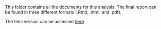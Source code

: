 This folder contains all the documents for this analysis. The final report can be found in three different formats (.Rmd, .html, and .pdf).

The html version can be assessed [here](https://stat547-ubc-2019-20.github.io/group_3_mksm1228_sihaoyu1220/Docs/Final_Report.html)